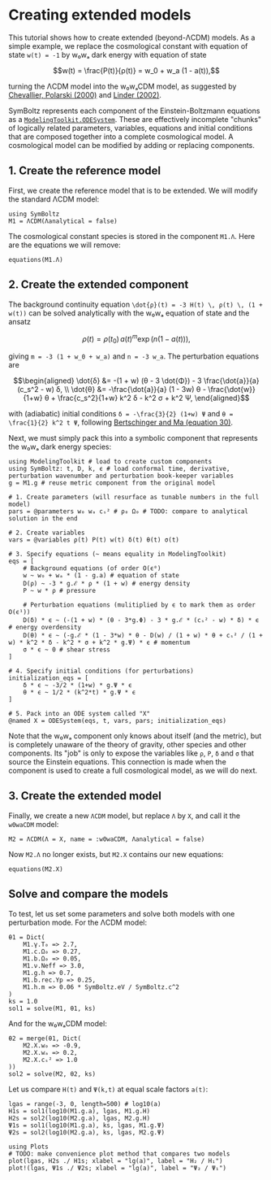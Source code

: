 # Creating extended models

This tutorial shows how to create extended (beyond-ΛCDM) models.
As a simple example, we replace the cosmological constant with equation of state ``w(t) = -1`` by w₀wₐ dark energy with equation of state
```math
w(t) = \frac{P(t)}{ρ(t)} = w_0 + w_a (1 - a(t)),
```
turning the ΛCDM model into the w₀wₐCDM model,
as suggested by [Chevallier, Polarski (2000)](https://arxiv.org/abs/gr-qc/0009008) and [Linder (2002)](https://arxiv.org/abs/astro-ph/0208512).

SymBoltz represents each component of the Einstein-Boltzmann equations as a [`ModelingToolkit.ODESystem`](https://docs.sciml.ai/ModelingToolkit/stable/systems/ODESystem/#ModelingToolkit.ODESystem).
These are effectively incomplete "chunks" of logically related parameters, variables, equations and initial conditions
that are composed together into a complete cosmological model.
A cosmological model can be modified by adding or replacing components.

## 1. Create the reference model

First, we create the reference model that is to be extended.
We will modify the standard ΛCDM model:
```@example ext
using SymBoltz
M1 = ΛCDM(Λanalytical = false)
```
The cosmological constant species is stored in the component `M1.Λ`.
Here are the equations we will remove:
```@example ext
equations(M1.Λ)
```

## 2. Create the extended component

The background continuity equation
``\dot{ρ}(t) = -3 H(t) \, ρ(t) \, (1 + w(t))``
can be solved analytically with the w₀wₐ equation of state and the ansatz
```math
ρ(t) = ρ(t_0) \, a(t)^m \exp(n (1 - a(t))),
```
giving ``m = -3 (1 + w_0 + w_a)`` and ``n = -3 w_a``.
The perturbation equations are
```math
\begin{aligned}
\dot{δ} &= -(1 + w) (θ - 3 \dot{Φ}) - 3 \frac{\dot{a}}{a} (c_s^2 - w) δ, \\
\dot{θ} &= -\frac{\dot{a}}{a} (1 - 3w) θ - \frac{\dot{w}}{1+w} θ + \frac{c_s^2}{1+w} k^2 δ - k^2 σ + k^2 Ψ,
\end{aligned}
```
with (adiabatic) initial conditions ``δ = -\frac{3}{2} (1+w) Ψ`` and ``θ = \frac{1}{2} k^2 t Ψ``,
following [Bertschinger and Ma (equation 30)](https://arxiv.org/pdf/astro-ph/9506072#%5B%7B%22num%22%3A70%2C%22gen%22%3A0%7D%2C%7B%22name%22%3A%22FitH%22%7D%2C387%5D).

Next, we must simply pack this into a symbolic component that represents the w₀wₐ dark energy species:
```@example ext
using ModelingToolkit # load to create custom components
using SymBoltz: t, D, k, ϵ # load conformal time, derivative, perturbation wavenumber and perturbation book-keeper variables
g = M1.g # reuse metric component from the original model

# 1. Create parameters (will resurface as tunable numbers in the full model)
pars = @parameters w₀ wₐ cₛ² # ρ₀ Ω₀ # TODO: compare to analytical solution in the end

# 2. Create variables
vars = @variables ρ(t) P(t) w(t) δ(t) θ(t) σ(t)

# 3. Specify equations (~ means equality in ModelingToolkit)
eqs = [
    # Background equations (of order O(ϵ⁰)
    w ~ w₀ + wₐ * (1 - g.a) # equation of state
    D(ρ) ~ -3 * g.ℰ * ρ * (1 + w) # energy density
    P ~ w * ρ # pressure

    # Perturbation equations (mulitiplied by ϵ to mark them as order O(ϵ¹))
    D(δ) * ϵ ~ (-(1 + w) * (θ - 3*g.Φ) - 3 * g.ℰ * (cₛ² - w) * δ) * ϵ # energy overdensity
    D(θ) * ϵ ~ (-g.ℰ * (1 - 3*w) * θ - D(w) / (1 + w) * θ + cₛ² / (1 + w) * k^2 * δ - k^2 * σ + k^2 * g.Ψ) * ϵ # momentum
    σ * ϵ ~ 0 # shear stress
]

# 4. Specify initial conditions (for perturbations)
initialization_eqs = [
    δ * ϵ ~ -3/2 * (1+w) * g.Ψ * ϵ
    θ * ϵ ~ 1/2 * (k^2*t) * g.Ψ * ϵ
]

# 5. Pack into an ODE system called "X"
@named X = ODESystem(eqs, t, vars, pars; initialization_eqs)
```

Note that the w₀wₐ component only knows about itself (and the metric),
but is completely unaware of the theory of gravity, other species and other components.
Its "job" is only to expose the variables like `ρ`, `P`, `δ` and `σ` that source the Einstein equations.
This connection is made when the component is used to create a full cosmological model, as we will do next.

## 3. Create the extended model

Finally, we create a new `ΛCDM` model, but replace `Λ` by `X`, and call it the `w0waCDM` model:
```@example ext
M2 = ΛCDM(Λ = X, name = :w0waCDM, Λanalytical = false)
```
Now `M2.Λ` no longer exists, but `M2.X` contains our new equations:
```@example ext
equations(M2.X)
```

## Solve and compare the models

To test, let us set some parameters and solve both models with one perturbation mode.
For the ΛCDM model:
```@example ext
θ1 = Dict(
    M1.γ.T₀ => 2.7,
    M1.c.Ω₀ => 0.27,
    M1.b.Ω₀ => 0.05,
    M1.ν.Neff => 3.0,
    M1.g.h => 0.7,
    M1.b.rec.Yp => 0.25,
    M1.h.m => 0.06 * SymBoltz.eV / SymBoltz.c^2
)
ks = 1.0
sol1 = solve(M1, θ1, ks)
```
And for the w₀wₐCDM model:
```@example ext
θ2 = merge(θ1, Dict(
    M2.X.w₀ => -0.9,
    M2.X.wₐ => 0.2,
    M2.X.cₛ² => 1.0
))
sol2 = solve(M2, θ2, ks)
```
Let us compare ``H(t)`` and ``Ψ(k,t)`` at equal scale factors ``a(t)``:
```@example ext
lgas = range(-3, 0, length=500) # log10(a)
H1s = sol1(log10(M1.g.a), lgas, M1.g.H)
H2s = sol2(log10(M2.g.a), lgas, M2.g.H)
Ψ1s = sol1(log10(M1.g.a), ks, lgas, M1.g.Ψ)
Ψ2s = sol2(log10(M2.g.a), ks, lgas, M2.g.Ψ)

using Plots
# TODO: make convenience plot method that compares two models
plot(lgas, H2s ./ H1s; xlabel = "lg(a)", label = "H₂ / H₁")
plot!(lgas, Ψ1s ./ Ψ2s; xlabel = "lg(a)", label = "Ψ₂ / Ψ₁")
```
